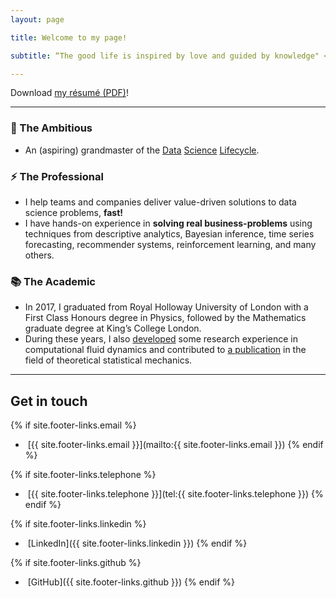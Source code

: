 ```yaml
---
layout: page

title: Welcome to my page!

subtitle: “The good life is inspired by love and guided by knowledge" </br>— Bertrand Russell

---
```



Download [my résumé (PDF)](/assets/files/CV_TPVasconcelos.pdf)!


---


### 🚀 The Ambitious

- An (aspiring) grandmaster of the [Data](https://en.wikipedia.org/wiki/Cross-industry_standard_process_for_data_mining) [Science](http://public.dhe.ibm.com/software/data/sw-library/services/ASUM.pdf) [Lifecycle](https://docs.microsoft.com/en-us/azure/machine-learning/team-data-science-process/).

### ⚡ The Professional

- I help teams and companies deliver value-driven solutions to data science problems, **fast!**
- I have hands-on experience in **solving real business-problems** using techniques from descriptive analytics, Bayesian inference, time series forecasting, recommender systems, reinforcement learning, and many others.

### 📚 The Academic

- In 2017, I graduated from Royal Holloway University of London with a First Class Honours degree in Physics, followed by the Mathematics graduate degree at King’s College London.
- During these years, I also [developed](https://github.com/tpvasconcelos/mdsea) some research experience in computational fluid dynamics and contributed to [a publication](https://aip.scitation.org/doi/10.1063/1.5006035) in the field of theoretical statistical mechanics.


---


## Get in touch

{% if site.footer-links.email %}
- <a href="mailto:{{ site.footer-links.email }}"><i class="svg-icon email"></i></a>
&nbsp;[{{ site.footer-links.email }}](mailto:{{ site.footer-links.email }})
{% endif %}

{% if site.footer-links.telephone %}
- <a href="tel:{{ site.footer-links.telephone }}"><i class="svg-icon phone"></i></a>
&nbsp;[{{ site.footer-links.telephone }}](tel:{{ site.footer-links.telephone }})
{% endif %}


{% if site.footer-links.linkedin %}
- <a href="{{ site.footer-links.linkedin }}"><i class="svg-icon linkedin"></i></a>
&nbsp;[LinkedIn]({{ site.footer-links.linkedin }})
{% endif %}

{% if site.footer-links.github %}
- <a href="{{ site.footer-links.github }}"><i class="svg-icon github"></i></a>
&nbsp;[GitHub]({{ site.footer-links.github }})
{% endif %}
